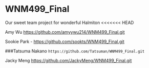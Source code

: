 # WNM499_Final
Our sweet team project for wonderful Halmiton
<<<<<<< HEAD

Amy Wu https://github.com/amyywu214/WNM499_Final.git

Sookie Park - https://github.com/sookts/WNM499_Final.git

###Tatsuma Nakano
`https://github.com/Tatsuman/WNM499_Final.git`

Jacky Meng https://github.com/JackyMeng/WNM499_Final.git
